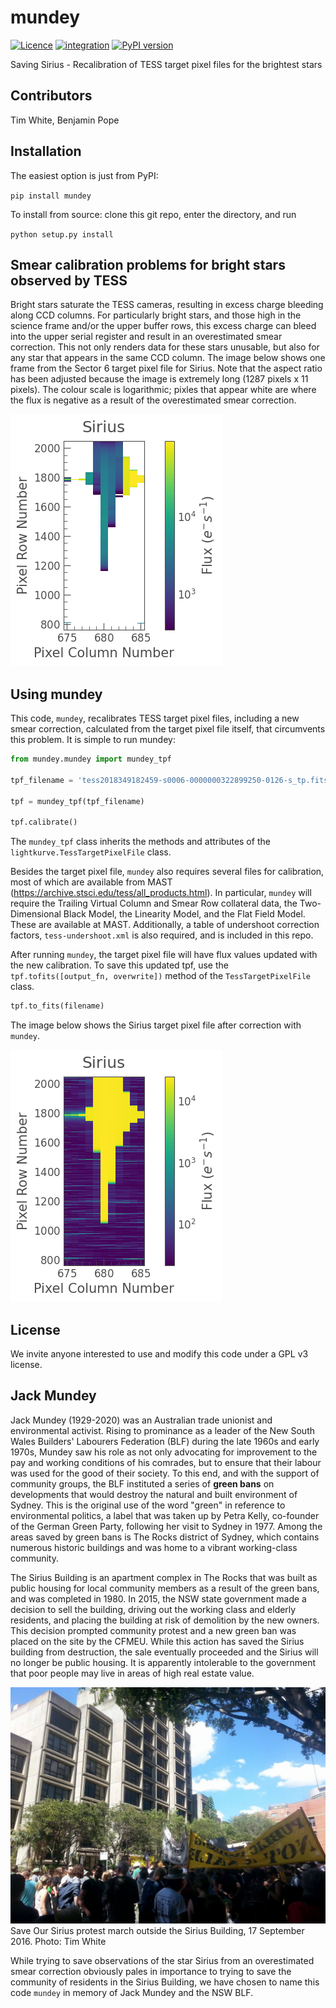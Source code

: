 # mundey
[![Licence](http://img.shields.io/badge/license-GPLv3-blue.svg?style=flat)](http://www.gnu.org/licenses/gpl-3.0.html)
[![integration](https://github.com/hvidy/mundey/actions/workflows/tests.yml/badge.svg)](https://github.com/hvidy/mundey/actions/workflows/tests.yml)
[![PyPI version](https://img.shields.io/py/mundey.svg)](https://pypi.python.org/pypi/mundey)

Saving Sirius - Recalibration of TESS target pixel files for the brightest stars

## Contributors

Tim White, Benjamin Pope

## Installation

The easiest option is just from PyPI:

`pip install mundey`

To install from source: clone this git repo, enter the directory, and run

`python setup.py install`

## Smear calibration problems for bright stars observed by TESS

Bright stars saturate the TESS cameras, resulting in excess charge bleeding along CCD columns. For particularly bright stars, and those high in the science frame and/or the upper buffer rows, this excess charge can bleed into the upper serial register and result in an overestimated smear correction. This not only renders data for these stars unusable, but also for any star that appears in the same CCD column. The image below shows one frame from the Sector 6 target pixel file for Sirius. Note that the aspect ratio has been adjusted because the image is extremely long (1287 pixels x 11 pixels). The colour scale is logarithmic; pixles that appear white are where the flux is negative as a result of the overestimated smear correction.

![Before image of Sirius](/images/Sirius-before.png)

## Using mundey

This code, `mundey`, recalibrates TESS target pixel files, including a new smear correction, calculated from the target pixel file itself, that circumvents this problem. It is simple to run mundey:

```python
from mundey.mundey import mundey_tpf

tpf_filename = 'tess2018349182459-s0006-0000000322899250-0126-s_tp.fits'

tpf = mundey_tpf(tpf_filename)

tpf.calibrate()
```

The `mundey_tpf` class inherits the methods and attributes of the `lightkurve.TessTargetPixelFile` class.

Besides the target pixel file, `mundey` also requires several files for calibration, most of which are available from MAST (https://archive.stsci.edu/tess/all_products.html). In particular, `mundey` will require the Trailing Virtual Column and Smear Row collateral data, the Two-Dimensional Black Model, the Linearity Model, and the Flat Field Model. These are available at MAST. Additionally, a table of undershoot correction factors, `tess-undershoot.xml` is also required, and is included in this repo.

After running `mundey`, the target pixel file will have flux values updated with the new calibration. To save this updated tpf, use the `tpf.tofits([output_fn, overwrite])` method of the `TessTargetPixelFile` class.

```python
tpf.to_fits(filename)
```

The image below shows the Sirius target pixel file after correction with `mundey`.

![After image of Sirius](/images/Sirius-after.png)

## License

We invite anyone interested to use and modify this code under a GPL v3 license. 

## Jack Mundey

Jack Mundey (1929-2020) was an Australian trade unionist and environmental activist. Rising to prominance as a leader of the New South Wales Builders' Labourers Federation (BLF) during the late 1960s and early 1970s, Mundey saw his role as not only advocating for improvement to the pay and working conditions of his comrades, but to ensure that their labour was used for the good of their society. To this end, and with the support of community groups, the BLF instituted a series of **green bans** on developments that would destroy the natural and built environment of Sydney. This is the original use of the word "green" in reference to environmental politics, a label that was taken up by Petra Kelly, co-founder of the German Green Party, following her visit to Sydney in 1977. Among the areas saved by green bans is The Rocks district of Sydney, which contains numerous historic buildings and was home to a vibrant working-class community.

The Sirius Building is an apartment complex in The Rocks that was built as public housing for local community members as a result of the green bans, and was completed in 1980. In 2015, the NSW state government made a decision to sell the building, driving out the working class and elderly residents, and placing the building at risk of demolition by the new owners. This decision prompted community protest and a new green ban was placed on the site by the CFMEU. While this action has saved the Sirius building from destruction, the sale eventually proceeded and the Sirius will no longer be public housing. It is apparently intolerable to the government that poor people may live in areas of high real estate value.

![Save Our Sirius protest, 17 September 2016. Photo: Tim White](/images/SaveOurSirius-2016-09-17.jpg)
Save Our Sirius protest march outside the Sirius Building, 17 September 2016. Photo: Tim White

While trying to save observations of the star Sirius from an overestimated smear correction obviously pales in importance to trying to save the community of residents in the Sirius Building, we have chosen to name this code `mundey` in memory of Jack Mundey and the NSW BLF.
